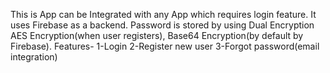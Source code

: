 This is App can be Integrated with any App which requires login feature.
It uses Firebase as a backend.
Password is stored by using Dual Encryption AES Encryption(when user registers), Base64 Encryption(by default by Firebase).
Features-
1-Login
2-Register new user
3-Forgot password(email integration)
